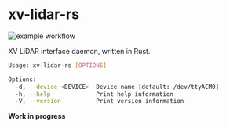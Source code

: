 # xv-lidar-rs

![example workflow](https://github.com/goromal/xv-lidar-rs/actions/workflows/test.yml/badge.svg)

XV LiDAR interface daemon, written in Rust.

```bash
Usage: xv-lidar-rs [OPTIONS]

Options:
  -d, --device <DEVICE>  Device name [default: /dev/ttyACM0]
  -h, --help             Print help information
  -V, --version          Print version information
```

**Work in progress**
